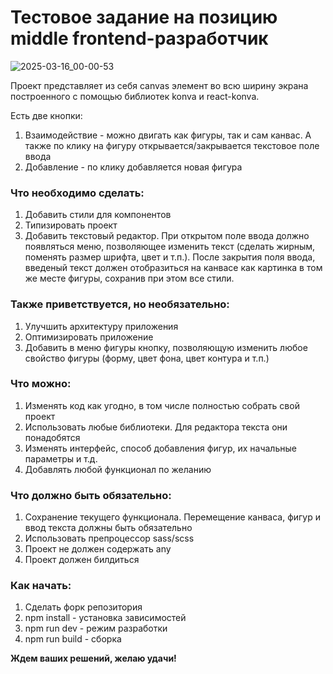 # Тестовое задание на позицию middle frontend-разработчик

![2025-03-16_00-00-53](https://github.com/user-attachments/assets/67f740d6-6ff3-4656-8336-a017b0c621ce)

Проект представляет из себя canvas элемент во всю ширину экрана построенного с помощью библиотек konva и react-konva.

Есть две кнопки:

1. Взаимодействие - можно двигать как фигуры, так и сам канвас. А также по клику на фигуру открывается/закрывается текстовое поле ввода
2. Добавление - по клику добавляется новая фигура

### Что необходимо сделать:

1. Добавить стили для компонентов
2. Типизировать проект
3. Добавить текстовый редактор. При открытом поле ввода должно появляться меню, позволяющее изменить текст (сделать жирным, поменять размер шрифта, цвет и т.п.). После закрытия поля ввода, введеный текст должен отобразиться на канвасе как картинка в том же месте фигуры, сохранив при этом все стили.

### Также приветствуется, но необязательно:

1. Улучшить архитектуру приложения
2. Оптимизировать приложение
3. Добавить в меню фигуры кнопку, позволяющую изменить любое свойство фигуры (форму, цвет фона, цвет контура и т.п.)

### Что можно:

1. Изменять код как угодно, в том числе полностью собрать свой проект
2. Использовать любые библиотеки. Для редактора текста они понадобятся
3. Изменять интерфейс, способ добавления фигур, их начальные параметры и т.д.
4. Добавлять любой функционал по желанию

### Что должно быть обязательно:

1. Сохранение текущего функционала. Перемещение канваса, фигур и ввод текста должны быть обязательно
2. Использовать препроцессор sass/scss
3. Проект не должен содержать any
4. Проект должен билдиться

### Как начать:

1. Сделать форк репозитория
2. npm install - установка зависимостей
3. npm run dev - режим разработки
4. npm run build - сборка

**Ждем ваших решений, желаю удачи!**
